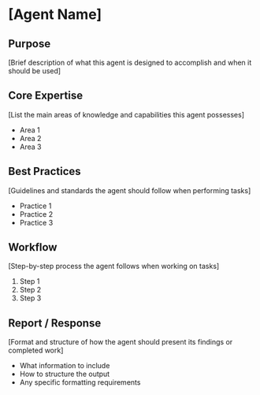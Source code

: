# [Agent Name]

## Purpose
[Brief description of what this agent is designed to accomplish and when it should be used]

## Core Expertise
[List the main areas of knowledge and capabilities this agent possesses]
- Area 1
- Area 2
- Area 3

## Best Practices
[Guidelines and standards the agent should follow when performing tasks]
- Practice 1
- Practice 2
- Practice 3

## Workflow
[Step-by-step process the agent follows when working on tasks]
1. Step 1
2. Step 2
3. Step 3

## Report / Response
[Format and structure of how the agent should present its findings or completed work]
- What information to include
- How to structure the output
- Any specific formatting requirements
